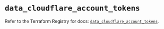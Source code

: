# `data_cloudflare_account_tokens`

Refer to the Terraform Registry for docs: [`data_cloudflare_account_tokens`](https://registry.terraform.io/providers/cloudflare/cloudflare/5.7.0/docs/data-sources/account_tokens).
